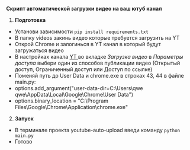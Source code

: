 **Скрипт автоматической загрузки видео на ваш ютуб канал**


1. **Подготовка** 
- Установи зависимости ```pip install requirements.txt```
- В папку videos закинь видео которые требуется загрузить на YT
- Открой Chrome и залогинься в YT канал в который будут загружаться видео
- В настройках канала [YT ](https://studio.youtube.com/) во вкладке *Загрузка видео* в *Параметры доступа* выбери один из способов публикации видео (Открытый доступ, Ограниченный доступ или Доступ по ссылке)
- Поменяй путь до User Data и chrome.exe в строках 43, 44 в файле main.py:
- options.add_argument("user-data-dir=C:\\Users\\qwe qwe\\AppData\\Local\\Google\\Chrome\\User Data")  
- options.binary_location = "C:\\Program Files\\Google\\Chrome\\Application\\chrome.exe"

2. **Запуск**
- В терминале проекта youtube-auto-upload введи команду ```python main.py```
- Готово



